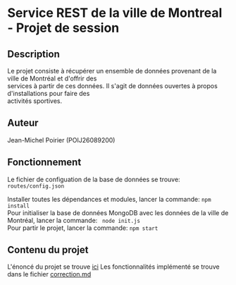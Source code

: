 Service REST de la ville de Montreal - Projet de session
====

Description
---------
Le projet consiste à récupérer un ensemble de données provenant de la ville de Montréal et d'offrir des  
services à partir de ces données. Il s'agit de données ouvertes à propos d'installations pour faire des  
activités sportives.  


Auteur
---------
Jean-Michel Poirier (POIJ26089200)


Fonctionnement
---------
Le fichier de configuation de la base de données se trouve: ``` routes/config.json ```   
  
Installer toutes les dépendances et modules, lancer la commande: ``` npm install ```  
Pour initialiser la base de données MongoDB avec les données de la ville de Montréal, lancer la commande: ``` node init.js```  
Pour partir le projet, lancer la commande: ``` npm start ```  


Contenu du projet
---------
L'énoncé du projet se trouve [ici](Enonce_Projet.pdf)
Les fonctionnalités implémenté se trouve dans le fichier [correction.md](correction.md)



